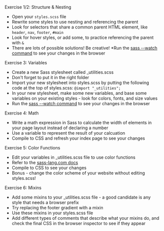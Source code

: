 Exercise 1/2: Structure & Nesting
* Open your `styles.scss` file
* Rewrite some styles to use nesting and referencing the parent
* Look for selectors that share a common parent HTML element, like `header`, `nav`, `footer`, `#main`
* Look for hover styles, or add some, to practice referencing the parent with `&`
* There are lots of possible solutions! Be creative!
*Run the [sass --watch command](#/17) to see your changes in the browser

Exercise 3: Variables
* Create a new Sass stylesheet called _utilities.scss
* Don't forget to put it in the right folder
* Import your new stylesheet into styles.scss by putting the following code at the top of styles.scss: `@import "_utilities";`
* In your new stylesheet, make some new variables, and base some variables on your existing styles - look for colors, fonts, and size values
* Run the [sass --watch command](#/17) to see your changes in the browser

Exercise 4: Math
* Write a math expression in Sass to calculate the width of elements in your page layout instead of declaring a number
* Use a variable to represent the result of your calcuation
* Compile to CSS and refresh your index page to see your changes

Exercise 5: Color Functions
* Edit your variables in _utilities.scss file to use color functions
* Refer to the [sass-lang.com docs](http://sass-lang.com/docs/yardoc/Sass/Script/Functions.html)
* Compile to CSS to see your changes
* Bonus - change the color scheme of your website without editing styles.scss!

Exercise 6: Mixins
* Add some mixins to your _utilities.scss file - a good candidate is any style that needs a browser prefix
* Try replacing the footer gradient with a mixin
* Use these mixins in your styles.scss file
* Add different types of comments that describe what your mixins do, and check the final CSS in the browser inspector to see if they appear